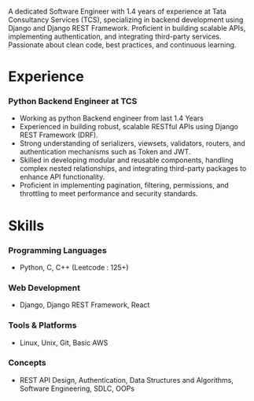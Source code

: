 A dedicated Software Engineer with 1.4 years of experience at Tata Consultancy Services (TCS),
specializing in backend development using Django and Django REST Framework. Proficient in
building scalable APIs, implementing authentication, and integrating third-party services.
Passionate about clean code, best practices, and continuous learning.

# Experience 
### Python Backend Engineer at TCS 
- Working as python Backend engineer from last 1.4 Years
- Experienced in building robust, scalable RESTful APIs using Django REST Framework (DRF).
- Strong understanding of serializers, viewsets, validators, routers, and authentication mechanisms
such as Token and JWT.
- Skilled in developing modular and reusable components, handling complex nested relationships, and
integrating third-party packages to enhance API functionality.
- Proficient in implementing pagination, filtering, permissions, and throttling to meet performance and
security standards.

# Skills
### Programming Languages
- Python, C, C++ (Leetcode : 125+)
###  Web Development
-  Django, Django REST Framework, React
### Tools & Platforms
- Linux, Unix, Git, Basic AWS
### Concepts
-  REST API Design, Authentication, Data Structures and Algorithms, Software Engineering,
 SDLC, OOPs






<!---
Anees2778/Anees2778 is a ✨ special ✨ repository because its `README.md` (this file) appears on your GitHub profile.
You can click the Preview link to take a look at your changes.
--->
